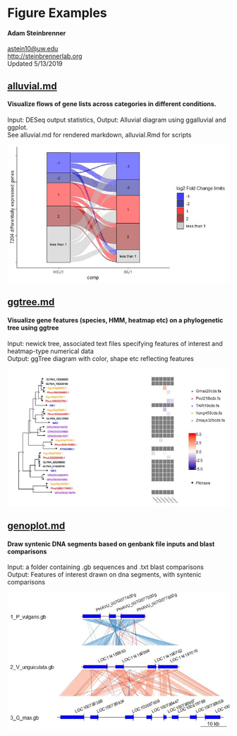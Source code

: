 Figure Examples
================

#### Adam Steinbrenner<br>
<astein10@uw.edu><br>
<http://steinbrennerlab.org><br>
Updated 5/13/2019

## [alluvial.md](https://github.com/steinbrennerlab/figure_examples/blob/master/alluvial.md)
#### Visualize flows of gene lists across categories in different conditions.  <br>
Input: DESeq output statistics, Output: Alluvial diagram using ggalluvial and ggplot. <br>
See alluvial.md for rendered markdown, alluvial.Rmd for scripts

![two_comps](img/alluvial.jpg)

## [ggtree.md](https://github.com/steinbrennerlab/figure_examples/blob/master/ggtree.md)
#### Visualize gene features (species, HMM, heatmap etc) on a phylogenetic tree using ggtree <br>
Input: newick tree, associated text files specifying features of interest and heatmap-type numerical data <br>
Output: ggTree diagram with color, shape etc reflecting features

![ggtree](img/ggtree.jpg)

## [genoplot.md](https://github.com/steinbrennerlab/figure_examples/blob/master/genoplot.md)
#### Draw syntenic DNA segments based on genbank file inputs and blast comparisons  <br>
Input: a folder containing .gb sequences and .txt blast comparisons <br>
Output: Features of interest drawn on dna segments, with syntenic comparisons

![genoplot](img/genoplot.jpg)